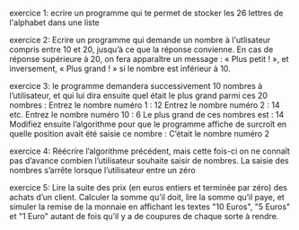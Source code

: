 exercice 1:
ecrire un programme qui te permet de stocker les 26 lettres de l'alphabet dans une liste


exercice 2:
Ecrire un programme qui demande un nombre à l'utlisateur compris entre 10 et 20, jusqu’à ce que la
réponse convienne. En cas de réponse supérieure à 20, on fera apparaître un message : « Plus
petit ! », et inversement, « Plus grand ! » si le nombre est inférieur à 10.


exercice 3:
le programme demandera successivement 10 nombres à l’utilisateur, et qui lui dira
ensuite quel était le plus grand parmi ces 20 nombres :
Entrez le nombre numéro 1 : 12
Entrez le nombre numéro 2 : 14
etc.
Entrez le nombre numéro 10 : 6
Le plus grand de ces nombres est : 14
Modifiez ensuite l’algorithme pour que le programme affiche de surcroît en quelle position
avait été saisie ce nombre :
C’était le nombre numéro 2


exercice 4:
Réécrire l’algorithme précédent, mais cette fois-ci on ne connaît pas d’avance combien
l’utilisateur souhaite saisir de nombres. La saisie des nombres s’arrête lorsque l’utilisateur
entre un zéro


exercice 5:
Lire la suite des prix (en euros entiers et terminée par zéro) des achats d’un client. Calculer la
somme qu’il doit, lire la somme qu’il paye, et simuler la remise de la monnaie en affichant les
textes "10 Euros", "5 Euros" et "1 Euro" autant de fois qu’il y a de coupures de chaque sorte à
rendre.

